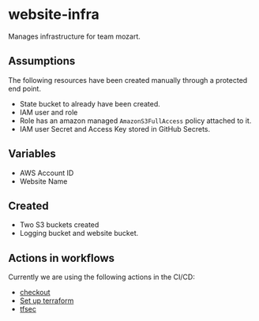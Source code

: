 # website-infra

Manages infrastructure for team mozart.

## Assumptions
The following resources have been created manually through a protected end point.

- State bucket to already have been created.
- IAM user and role 
- Role has an amazon managed `AmazonS3FullAccess` policy attached to it.
- IAM user Secret and Access Key stored in GitHub Secrets.

## Variables
- AWS Account ID 
- Website Name

## Created
- Two S3 buckets created
- Logging bucket and website bucket.

## Actions in workflows

Currently we are using the following actions in the CI/CD:
- [checkout](https://github.com/actions/checkout)
- [Set up terraform](https://github.com/hashicorp/setup-terraform)
- [tfsec](https://github.com/triat/terraform-security-scan) 

